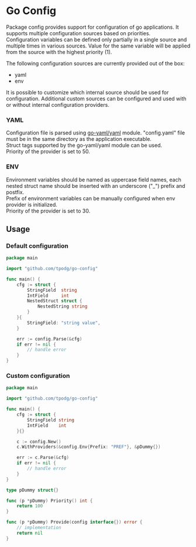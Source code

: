 # Go Config

Package config provides support for configuration of go applications. It supports multiple configuration sources based
on priorities.  
Configuration variables can be defined only partially in a single source and multiple times in various sources.
Value for the same variable will be applied from the source with the highest priority (1).

The following configuration sources are currently provided out of the box:

* yaml
* env

It is possible to customize which internal source should be used for configuration. Additional custom sources can be
configured and used with or without internal configuration providers.

### YAML

Configuration file is parsed using [go-yaml/yaml](https://github.com/go-yaml/yaml/tree/v3) module.
"config.yaml" file must be in the same directory as the application executable.  
Struct tags supported by the go-yaml/yaml module can be used.  
Priority of the provider is set to 50.

### ENV
Environment variables should be named as uppercase field names, each nested struct name should
be inserted with an underscore ("_") prefix and postfix.  
Prefix of environment variables can be manually configured when env provider is initialized.  
Priority of the provider is set to 30.

## Usage

### Default configuration

```go
package main

import "github.com/tpodg/go-config"

func main() {
	cfg := struct {
		StringField  string
		IntField     int
		NestedStruct struct {
			NestedString string
		}
	}{
		StringField: "string value",
	}

	err := config.Parse(&cfg)
	if err != nil {
		// handle error
	}
}
```

### Custom configuration

```go
package main

import "github.com/tpodg/go-config"

func main() {
	cfg := struct {
		StringField string
		IntField    int
	}{}

	c := config.New()
	c.WithProviders(&config.Env{Prefix: "PREF"}, &pDummy{})

	err := c.Parse(&cfg)
	if err != nil {
		// handle error
	}
}

type pDummy struct{}

func (p *pDummy) Priority() int {
	return 100
}

func (p *pDummy) Provide(config interface{}) error {
	// implementation
	return nil
}
```
